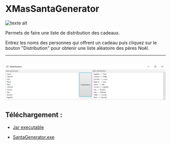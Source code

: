 # XMasSantaGenerator

![texte alt](https://vulcainos.fr/images/santageneratorlogo.png)

Permets de faire une liste de distribution des cadeaux.

Entrez les noms des personnes qui offrent un cadeau puis cliquez sur le bouton "Distribution" pour obtenir une liste aléatoire des pères Noël.


---
![texte alt](https://github.com/Vulcainos/XMasSantaGenerator/blob/master/XmasDemo.png)
---


## Téléchargement :
   - [Jar executable](https://github.com/Vulcainos/XMasSantaGenerator/raw/master/SantaGenerator.jar)

   - [SantaGenerator.exe](https://github.com/Vulcainos/XMasSantaGenerator/raw/master/SantaGenerator.exe)
